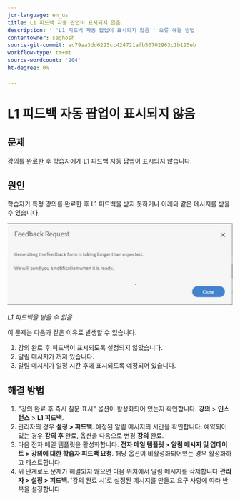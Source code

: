 ```yaml
---
jcr-language: en_us
title: L1 피드백 자동 팝업이 표시되지 않음
description: '''L1 피드백 자동 팝업이 표시되지 않음'' 오류 해결 방법'
contentowner: saghosh
source-git-commit: ec79aa3dd6225cc424721afb50702963c1b125eb
workflow-type: tm+mt
source-wordcount: '204'
ht-degree: 0%

---
```




# L1 피드백 자동 팝업이 표시되지 않음

## 문제

강의를 완료한 후 학습자에게 L1 피드백 자동 팝업이 표시되지 않습니다.

## 원인

학습자가 특정 강의를 완료한 후 L1 피드백을 받지 못하거나 아래와 같은 메시지를 받을 수 있습니다.

![](assets/l1-feedback.png)

*L1 피드백을 받을 수 없음*

이 문제는 다음과 같은 이유로 발생할 수 있습니다.

1. 강의 완료 후 피드백이 표시되도록 설정되지 않았습니다.
1. 알림 메시지가 꺼져 있습니다.
1. 알림 메시지가 일정 시간 후에 표시되도록 예정되어 있습니다.

## 해결 방법

1. &quot;강의 완료 후 즉시 질문 표시&quot; 옵션이 활성화되어 있는지 확인합니다. **강의** > **인스턴스** > **L1 피드백**.
   <!--![](assets/l1-feedback.png)-->
1. 관리자의 경우 **설정 > 피드백**. 예정된 알림 메시지의 시간을 확인합니다. 예약되어 있는 경우 **강의 후** 완료, 옵션을 다음으로 변경 **강의** 완료.
1. 다음 전자 메일 템플릿을 활성화합니다. **전자 메일 템플릿 > 알림 메시지 및 업데이트 > 강의에 대한 학습자 피드백 요청**. 해당 옵션이 비활성화되어있는 경우 활성화하고 테스트합니다.
1. 위 단계로도 문제가 해결되지 않으면 다음 위치에서 알림 메시지를 삭제합니다 **관리자 > 설정 > 피드백**. &#39;강의 완료 시&#39;로 설정된 메시지를 만들고 요구 사항에 따라 반복을 설정합니다.
